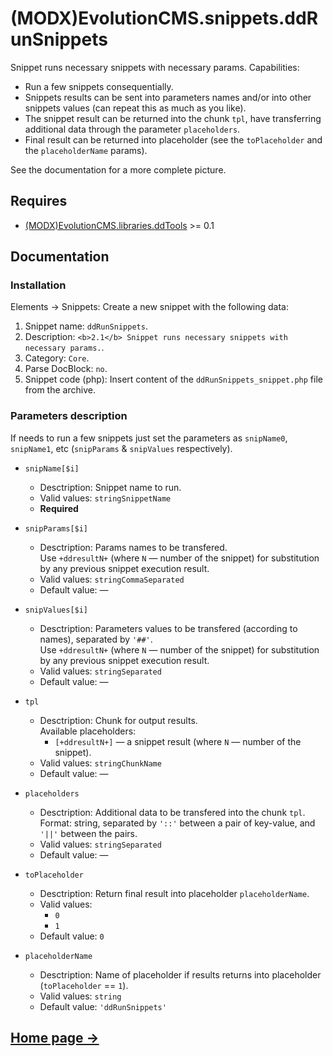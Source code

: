 # (MODX)EvolutionCMS.snippets.ddRunSnippets

Snippet runs necessary snippets with necessary params. Capabilities:

* Run a few snippets consequentially.
* Snippets results can be sent into parameters names and/or into other snippets values (can repeat this as much as you like).
* The snippet result can be returned into the chunk `tpl`, have transferring additional data through the parameter `placeholders`.
* Final result can be returned into placeholder (see the `toPlaceholder` and the `placeholderName` params).

See the documentation for a more complete picture.


## Requires

* [(MODX)EvolutionCMS.libraries.ddTools](https://code.divandesign.biz/modx/ddtools) >= 0.1


## Documentation


### Installation

Elements → Snippets: Create a new snippet with the following data:

1. Snippet name: `ddRunSnippets`.
2. Description: `<b>2.1</b> Snippet runs necessary snippets with necessary params.`.
3. Category: `Core`.
4. Parse DocBlock: `no`.
5. Snippet code (php): Insert content of the `ddRunSnippets_snippet.php` file from the archive.


### Parameters description

If needs to run a few snippets just set the parameters as `snipName0`, `snipName1`, etc (`snipParams` & `snipValues` respectively).

* `snipName[$i]`
	* Desctription: Snippet name to run.
	* Valid values: `stringSnippetName`
	* **Required**
	
* `snipParams[$i]`
	* Desctription: Params names to be transfered.  
		Use `+ddresultN+` (where `N` — number of the snippet) for substitution by any previous snippet execution result.
	* Valid values: `stringCommaSeparated`
	* Default value: —
	
* `snipValues[$i]`
	* Desctription: Parameters values to be transfered (according to names), separated by `'##'`.  
		Use `+ddresultN+` (where `N` — number of the snippet) for substitution by any previous snippet execution result.
	* Valid values: `stringSeparated`
	* Default value: —
	
* `tpl`
	* Desctription: Chunk for output results.  
		Available placeholders:
		* `[+ddresultN+]` — a snippet result (where `N` — number of the snippet).
	* Valid values: `stringChunkName`
	* Default value: —
	
* `placeholders`
	* Desctription: Additional data to be transfered into the chunk `tpl`.  
		Format: string, separated by `'::'` between a pair of key-value, and `'||'` between the pairs.
	* Valid values: `stringSeparated`
	* Default value: —
	
* `toPlaceholder`
	* Desctription: Return final result into placeholder `placeholderName`.
	* Valid values:
		* `0`
		* `1`
	* Default value: `0`
	
* `placeholderName`
	* Desctription: Name of placeholder if results returns into placeholder (`toPlaceholder` == `1`).
	* Valid values: `string`
	* Default value: `'ddRunSnippets'`


## [Home page →](https://code.divandesign.biz/modx/ddrunsnippets)


<link rel="stylesheet" type="text/css" href="https://DivanDesign.ru/assets/files/ddMarkdown.css" />